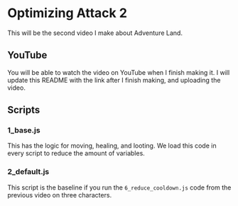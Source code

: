 # Optimizing Attack 2

This will be the second video I make about Adventure Land.

## YouTube

You will be able to watch the video on YouTube when I finish making it. I will update this README with the link after I finish making, and uploading the video.

## Scripts

### 1_base.js

This has the logic for moving, healing, and looting. We load this code in every script to reduce the amount of variables.

### 2_default.js

This script is the baseline if you run the `6_reduce_cooldown.js` code from the previous video on three characters.
